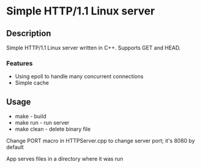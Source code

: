 # Simple HTTP/1.1 Linux server

## Description
Simple HTTP/1.1 Linux server written in C++. Supports GET and HEAD.

### Features
* Using epoll to handle many concurrent connections
* Simple cache

## Usage
* make - build
* make run - run server
* make clean - delete binary file

Change PORT macro in HTTPServer.cpp to change server port; it's 8080 by default

App serves files in a directory where it was run
